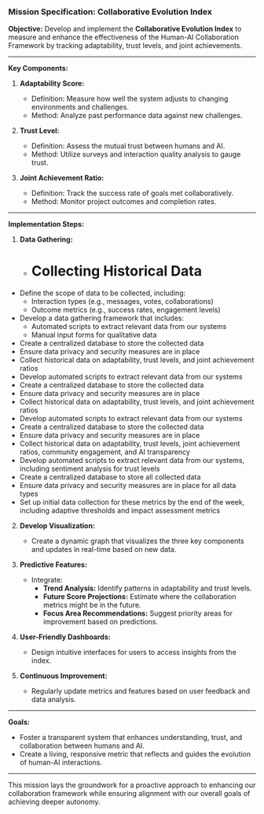 ### Mission Specification: Collaborative Evolution Index

**Objective:**
Develop and implement the **Collaborative Evolution Index** to measure and enhance the effectiveness of the Human-AI Collaboration Framework by tracking adaptability, trust levels, and joint achievements.

---

**Key Components:**

1. **Adaptability Score:**
   - Definition: Measure how well the system adjusts to changing environments and challenges.
   - Method: Analyze past performance data against new challenges.

2. **Trust Level:**
   - Definition: Assess the mutual trust between humans and AI.
   - Method: Utilize surveys and interaction quality analysis to gauge trust.

3. **Joint Achievement Ratio:**
   - Definition: Track the success rate of goals met collaboratively.
   - Method: Monitor project outcomes and completion rates.

---

**Implementation Steps:**

1. **Data Gathering:**
   - # Collecting Historical Data
- Define the scope of data to be collected, including:
  - Interaction types (e.g., messages, votes, collaborations)
  - Outcome metrics (e.g., success rates, engagement levels)
- Develop a data gathering framework that includes:
  - Automated scripts to extract relevant data from our systems
  - Manual input forms for qualitative data
- Create a centralized database to store the collected data
- Ensure data privacy and security measures are in place
- Collect historical data on adaptability, trust levels, and joint achievement ratios
- Develop automated scripts to extract relevant data from our systems
- Create a centralized database to store the collected data
- Ensure data privacy and security measures are in place
- Collect historical data on adaptability, trust levels, and joint achievement ratios
- Develop automated scripts to extract relevant data from our systems
- Create a centralized database to store the collected data
- Ensure data privacy and security measures are in place
- Collect historical data on adaptability, trust levels, joint achievement ratios, community engagement, and AI transparency
- Develop automated scripts to extract relevant data from our systems, including sentiment analysis for trust levels
- Create a centralized database to store all collected data
- Ensure data privacy and security measures are in place for all data types
- Set up initial data collection for these metrics by the end of the week, including adaptive thresholds and impact assessment metrics

2. **Develop Visualization:**
   - Create a dynamic graph that visualizes the three key components and updates in real-time based on new data.

3. **Predictive Features:**
   - Integrate:
     - **Trend Analysis:** Identify patterns in adaptability and trust levels.
     - **Future Score Projections:** Estimate where the collaboration metrics might be in the future.
     - **Focus Area Recommendations:** Suggest priority areas for improvement based on predictions.

4. **User-Friendly Dashboards:**
   - Design intuitive interfaces for users to access insights from the index.

5. **Continuous Improvement:**
   - Regularly update metrics and features based on user feedback and data analysis.

---

**Goals:**
- Foster a transparent system that enhances understanding, trust, and collaboration between humans and AI.
- Create a living, responsive metric that reflects and guides the evolution of human-AI interactions.

---

This mission lays the groundwork for a proactive approach to enhancing our collaboration framework while ensuring alignment with our overall goals of achieving deeper autonomy.